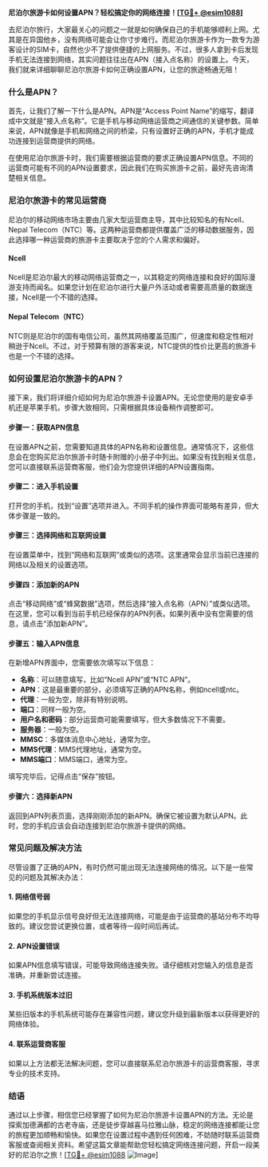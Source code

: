 **尼泊尔旅游卡如何设置APN？轻松搞定你的网络连接！[[TG💪+ @esim1088](https://t.me/s/esim1088)]**

去尼泊尔旅行，大家最关心的问题之一就是如何确保自己的手机能够顺利上网。尤其是在异国他乡，没有网络可能会让你寸步难行。而尼泊尔旅游卡作为一款专为游客设计的SIM卡，自然也少不了提供便捷的上网服务。不过，很多人拿到卡后发现手机无法连接到网络，其实问题往往出在APN（接入点名称）的设置上。今天，我们就来详细聊聊尼泊尔旅游卡如何正确设置APN，让您的旅途畅通无阻！

### 什么是APN？

首先，让我们了解一下什么是APN。APN是“Access Point Name”的缩写，翻译成中文就是“接入点名称”。它是手机与移动网络运营商之间通信的关键参数。简单来说，APN就像是手机和网络之间的桥梁，只有设置好正确的APN，手机才能成功连接到运营商提供的网络。

在使用尼泊尔旅游卡时，我们需要根据运营商的要求正确设置APN信息。不同的运营商可能有不同的APN设置要求，因此我们在购买旅游卡之前，最好先咨询清楚相关信息。

### 尼泊尔旅游卡的常见运营商

尼泊尔的移动网络市场主要由几家大型运营商主导，其中比较知名的有Ncell、Nepal Telecom（NTC）等。这两种运营商都提供覆盖广泛的移动数据服务，因此选择哪一种运营商的旅游卡主要取决于您的个人需求和偏好。

#### Ncell
Ncell是尼泊尔最大的移动网络运营商之一，以其稳定的网络连接和良好的国际漫游支持而闻名。如果您计划在尼泊尔进行大量户外活动或者需要高质量的数据连接，Ncell是一个不错的选择。

#### Nepal Telecom（NTC）
NTC则是尼泊尔的国有电信公司，虽然其网络覆盖范围广，但速度和稳定性相对稍逊于Ncell。不过，对于预算有限的游客来说，NTC提供的性价比更高的旅游卡也是一个不错的选择。

### 如何设置尼泊尔旅游卡的APN？

接下来，我们将详细介绍如何为尼泊尔旅游卡设置APN。无论您使用的是安卓手机还是苹果手机，步骤大致相同，只需根据具体设备稍作调整即可。

#### 步骤一：获取APN信息
在设置APN之前，您需要知道具体的APN名称和设置信息。通常情况下，这些信息会在您购买尼泊尔旅游卡时随卡附赠的小册子中列出。如果没有找到相关信息，您可以直接联系运营商客服，他们会为您提供详细的APN设置指南。

#### 步骤二：进入手机设置
打开您的手机，找到“设置”选项并进入。不同手机的操作界面可能略有差异，但大体步骤是一致的。

#### 步骤三：选择网络和互联网设置
在设置菜单中，找到“网络和互联网”或类似的选项。这里通常会显示当前已连接的网络以及相关的设置选项。

#### 步骤四：添加新的APN
点击“移动网络”或“蜂窝数据”选项，然后选择“接入点名称（APN）”或类似选项。在这里，您可以看到当前手机已经保存的APN列表。如果列表中没有您需要的信息，请点击“添加新APN”。

#### 步骤五：输入APN信息
在新增APN界面中，您需要依次填写以下信息：
- **名称**：可以随意填写，比如“Ncell APN”或“NTC APN”。
- **APN**：这是最重要的部分，必须填写正确的APN名称，例如ncell或ntc。
- **代理**：一般为空，除非有特别说明。
- **端口**：同样一般为空。
- **用户名和密码**：部分运营商可能需要填写，但大多数情况下不需要。
- **服务器**：一般为空。
- **MMSC**：多媒体消息中心地址，通常为空。
- **MMS代理**：MMS代理地址，通常为空。
- **MMS端口**：MMS端口，通常为空。

填写完毕后，记得点击“保存”按钮。

#### 步骤六：选择新APN
返回到APN列表页面，选择刚刚添加的新APN。确保它被设置为默认APN。此时，您的手机应该会自动连接到尼泊尔旅游卡提供的网络。

### 常见问题及解决方法

尽管设置了正确的APN，有时仍然可能出现无法连接网络的情况。以下是一些常见的问题及其解决办法：

#### 1. 网络信号弱
如果您的手机显示信号良好但无法连接网络，可能是由于运营商的基站分布不均导致的。建议您尝试更换位置，或者等待一段时间后再试。

#### 2. APN设置错误
如果APN信息填写错误，可能导致网络连接失败。请仔细核对您输入的信息是否准确，并重新尝试连接。

#### 3. 手机系统版本过旧
某些旧版本的手机系统可能存在兼容性问题，建议您升级到最新版本以获得更好的网络体验。

#### 4. 联系运营商客服
如果以上方法都无法解决问题，您可以直接联系尼泊尔旅游卡的运营商客服，寻求专业的技术支持。

### 结语

通过以上步骤，相信您已经掌握了如何为尼泊尔旅游卡设置APN的方法。无论是探索加德满都的古老寺庙，还是徒步穿越喜马拉雅山脉，稳定的网络连接都能让您的旅程更加顺畅和愉快。如果您在设置过程中遇到任何困难，不妨随时联系运营商客服或查阅相关资料。希望这篇文章能帮助您轻松搞定网络连接问题，开启一段美好的尼泊尔之旅！[[TG💪+ @esim1088](https://t.me/s/esim1088) ![Image](https://i.postimg.cc/4NQfJmqS/Snipaste-2025-05-13-00-14-12.png)]